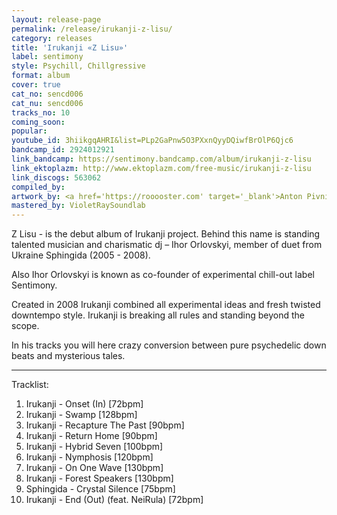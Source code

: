 ```yaml
---
layout: release-page
permalink: /release/irukanji-z-lisu/
category: releases
title: 'Irukanji «Z Lisu»'
label: sentimony
style: Psychill, Chillgressive
format: album
cover: true
cat_no: sencd006
cat_nu: sencd006
tracks_no: 10
coming_soon: 
popular: 
youtube_id: 3hiikgqAHRI&list=PLp2GaPnw5O3PXxnQyyDQiwfBrOlP6Qjc6
bandcamp_id: 2924012921
link_bandcamp: https://sentimony.bandcamp.com/album/irukanji-z-lisu
link_ektoplazm: http://www.ektoplazm.com/free-music/irukanji-z-lisu
link_discogs: 563062
compiled_by: 
artwork_by: <a href='https://rooooster.com' target='_blank'>Anton Pivniuk</a>
mastered_by: VioletRaySoundlab
---
```


Z Lisu - is the debut album of Irukanji project. Behind this name is standing talented musician and charismatic dj – Ihor Orlovskyi, member of duet from Ukraine Sphingida (2005 - 2008).

Also Ihor Orlovskyi is known as co-founder of experimental chill-out label Sentimony.

Created in 2008 Irukanji combined all experimental ideas and fresh twisted downtempo style. Irukanji is breaking all rules and standing beyond the scope.

In his tracks you will here crazy conversion between pure psychedelic down beats and mysterious tales.

---
Tracklist:

01. Irukanji - Onset (In) [72bpm]
02. Irukanji - Swamp [128bpm]
03. Irukanji - Recapture The Past [90bpm]
04. Irukanji - Return Home [90bpm]
05. Irukanji - Hybrid Seven [100bpm]
06. Irukanji - Nymphosis [120bpm]
07. Irukanji - On One Wave [130bpm]
08. Irukanji - Forest Speakers [130bpm]
09. Sphingida - Crystal Silence [75bpm]
10. Irukanji - End (Out) (feat. NeiRula) [72bpm]


